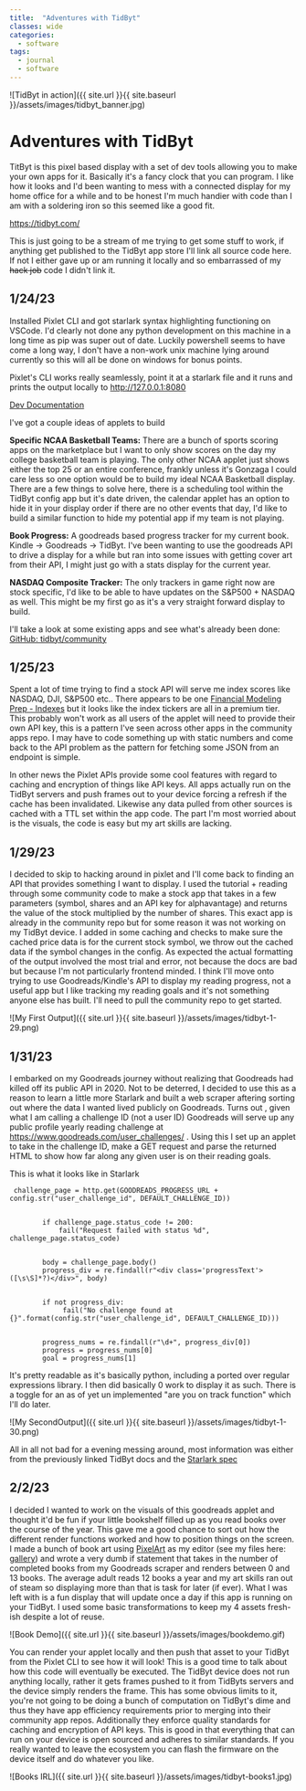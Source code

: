 ```yaml
---
title:  "Adventures with TidByt"
classes: wide
categories:
  - software
tags:
  - journal
  - software
---
```

![TidByt in action]({{ site.url }}{{ site.baseurl }}/assets/images/tidbyt_banner.jpg)

Adventures with TidByt
=====================

TitByt is this pixel based display with a set of dev tools allowing you to make your own apps for it. Basically it's a fancy clock that you can program. I like how it looks and I'd been wanting to mess with a connected display for my home office for a while and to be honest I'm much handier with code than I am with a soldering iron so this seemed like a good fit.

https://tidbyt.com/ 

This is just going to be a stream of me trying to get some stuff to work, if anything get published to the TidByt app store I'll link all source code here. If not I either gave up or am running it locally and so embarrassed of my ~~hack job~~ code I didn't link it.
 
1/24/23
----------------
Installed Pixlet CLI and got starlark syntax highlighting functioning on VSCode. I'd clearly not done any python development on this machine in a long time as pip was super out of date. Luckily powershell seems to have come a long way, I don't have a non-work unix machine lying around currently so this will all be done on windows for bonus points. 

Pixlet's CLI works really seamlessly, point it at a starlark file and it runs and prints the output locally to http://127.0.0.1:8080 

[Dev Documentation](https://tidbyt.dev/docs/build/build-for-tidbyt)

I've got a couple ideas of applets to build

**Specific NCAA Basketball Teams:** There are a bunch of sports scoring apps on the marketplace but I want to only show scores on the day my college basketball team is playing. The only other NCAA applet just shows either the top 25 or an entire conference, frankly unless it's Gonzaga I could care less so one option would be to build my ideal NCAA Basketball display. There are a few things to solve here, there is a scheduling tool within the TidByt config app but it's date driven, the calendar applet has an option to hide it in your display order if there are no other events that day, I'd like to build a similar function to hide my potential app if my team is not playing.

**Book Progress:** A goodreads based progress tracker for my current book. Kindle -> Goodreads -> TidByt. I've been wanting to use the goodreads API to drive a display for a while but ran into some issues with getting cover art from their API, I might just go with a stats display for the current year. 

**NASDAQ Composite Tracker:** The only trackers in game right now are stock specific, I'd like to be able to have updates on the S&P500 + NASDAQ as well. This might be my first go as it's a very straight forward display to build. 

I'll take a look at some existing apps and see what's already been done: 
[GitHub: tidbyt/community](https://github.com/tidbyt/community/tree/main/apps)

 1/25/23
----------------
Spent a lot of time trying to find a stock API will serve me index scores like NASDAQ, DJI, S&P500 etc.. There appears to be one [Financial Modeling Prep - Indexes](https://site.financialmodelingprep.com/developer/docs/indexes-in-stock-market-free-api) but it looks like the index tickers are all in a premium tier. This probably won't work as all users of the applet will need to provide their own API key, this is a pattern I've seen across other apps in the community apps repo. I may have to code something up with static numbers and come back to the API problem as the pattern for fetching some JSON from an endpoint is simple. 

In other news the Pixlet APIs provide some cool features with regard to caching and encryption of things like API keys. All apps actually run on the TidByt servers and push frames out to your device forcing a refresh if the cache has been invalidated. Likewise any data pulled from other sources is cached with a TTL set within the app code. The part I'm most worried about is the visuals, the code is easy but my art skills are lacking. 

1/29/23
----------------
I decided to skip to hacking around in pixlet and I'll come back to finding an API that provides something I want to display. I used the tutorial + reading through some community code to make a stock app that takes in a few parameters (symbol, shares and an API key for alphavantage) and returns the value of the stock multiplied by the number of shares. This exact app is already in the community repo but for some reason it was not working on my TidByt device. I added in some caching and checks to make sure the cached price data is for the current stock symbol, we throw out the cached data if the symbol changes in the config. As expected the actual formatting of the output involved the most trial and error, not because the docs are bad but because I'm not particularly frontend minded. I think I'll move onto trying to use Goodreads/Kindle's API to display my reading progress, not a useful app but I like tracking my reading goals and it's not something anyone else has built. I'll need to pull the community repo to get started. 

![My First Output]({{ site.url }}{{ site.baseurl }}/assets/images/tidbyt-1-29.png)

1/31/23
----------------
I embarked on my Goodreads journey without realizing that Goodreads had killed off its public API in 2020. Not to be deterred, I decided to use this as a reason to learn a little more Starlark and built a web scraper aftering sorting out where the data I wanted lived publicly on Goodreads. Turns out , given what I am calling a challenge ID (not a user ID) Goodreads will serve up any public profile yearly reading challenge at https://www.goodreads.com/user_challenges/ . Using this I set up an applet to take in the challenge ID, make a GET request and parse the returned HTML to show how far along any given user is on their reading goals. 

This is what it looks like in Starlark

~~~
 challenge_page = http.get(GOODREADS_PROGRESS_URL + config.str("user_challenge_id", DEFAULT_CHALLENGE_ID))


        if challenge_page.status_code != 200:
            fail("Request failed with status %d", challenge_page.status_code)


        body = challenge_page.body()
        progress_div = re.findall(r"<div class='progressText'>([\s\S]*?)</div>", body)


        if not progress_div:
             fail("No challenge found at {}".format(config.str("user_challenge_id", DEFAULT_CHALLENGE_ID)))


        progress_nums = re.findall(r"\d+", progress_div[0])
        progress = progress_nums[0]
        goal = progress_nums[1]
~~~

It's pretty readable as it's basically python, including a ported over regular expressions library. I then did basically 0 work to display it as such. There is a toggle for an as of yet un implemented "are you on track function" which I'll do later.



![My SecondOutput]({{ site.url }}{{ site.baseurl }}/assets/images/tidbyt-1-30.png)

All in all not bad for a evening messing around, most information was either from the previously linked TidByt docs and the [Starlark spec](https://github.com/bazelbuild/starlark/blob/master/spec.md)

2/2/23
----------------

I decided I wanted to work on the visuals of this goodreads applet and thought it'd be fun if your little bookshelf filled up as you read books over the course of the year. This gave me a good chance to sort out how the different render functions worked and how to position things on the screen. I made a bunch of book art using [PixelArt](pixelart.com) as my editor (see my files here: [gallery](https://www.pixilart.com/larkin54/gallery)) and wrote a very dumb if statement that takes in the number of completed books from my Goodreads scraper and renders between 0 and 13 books. The average adult reads 12 books a year and my art skills ran out of steam so displaying more than that is task for later (if ever). What I was left with is a fun display that will update once a day if this app is running on your TidByt. I used some basic transformations to keep my 4 assets fresh-ish despite a lot of reuse. 

![Book Demo]({{ site.url }}{{ site.baseurl }}/assets/images/bookdemo.gif)

You can render your applet locally and then push that asset to your TidByt from the Pixlet CLI to see how it will look! This is a good time to talk about how this code will eventually be executed. The TidByt device does not run anything locally, rather it gets frames pushed to it from TidByts servers and the device simply renders the frame. This has some obvious limits to it, you're not going to be doing a bunch of computation on TidByt's dime and thus they have app efficiency requirements prior to merging into their community app repos. Additionally they enforce quality standards for caching and encryption of API keys. This is good in that everything that can run on your device is open sourced and adheres to similar standards. If you really wanted to leave the ecosystem you can flash the firmware on the device itself and do whatever you like. 

![Books IRL]({{ site.url }}{{ site.baseurl }}/assets/images/tidbyt-books1.jpg)
